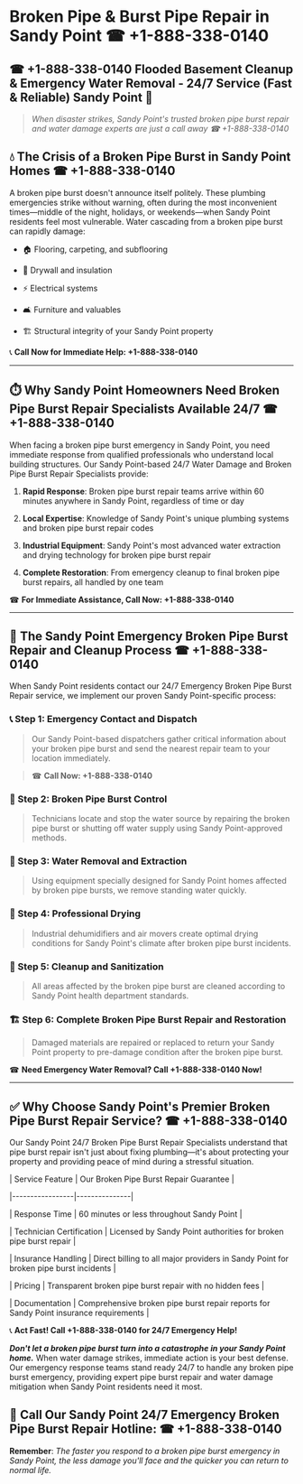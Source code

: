 # Broken Pipe & Burst Pipe Repair in Sandy Point ☎ +1-888-338-0140  
## ☎ +1-888-338-0140 Flooded Basement Cleanup & Emergency Water Removal - 24/7 Service (Fast & Reliable) Sandy Point 🚨  

> *When disaster strikes, Sandy Point's trusted broken pipe burst repair and water damage experts are just a call away ☎ +1-888-338-0140*  

## 💧 The Crisis of a Broken Pipe Burst in Sandy Point Homes ☎ +1-888-338-0140  

A broken pipe burst doesn't announce itself politely. These plumbing emergencies strike without warning, often during the most inconvenient times—middle of the night, holidays, or weekends—when Sandy Point residents feel most vulnerable. Water cascading from a broken pipe burst can rapidly damage:  

* 🏠 Flooring, carpeting, and subflooring  
* 🧱 Drywall and insulation  
* ⚡ Electrical systems  
* 🛋️ Furniture and valuables  
* 🏗️ Structural integrity of your Sandy Point property  

📞 **Call Now for Immediate Help: +1-888-338-0140**  

---  

## ⏱️ Why Sandy Point Homeowners Need Broken Pipe Burst Repair Specialists Available 24/7 ☎ +1-888-338-0140  

When facing a broken pipe burst emergency in Sandy Point, you need immediate response from qualified professionals who understand local building structures. Our Sandy Point-based 24/7 Water Damage and Broken Pipe Burst Repair Specialists provide:  

1. **Rapid Response**: Broken pipe burst repair teams arrive within 60 minutes anywhere in Sandy Point, regardless of time or day  
2. **Local Expertise**: Knowledge of Sandy Point's unique plumbing systems and broken pipe burst repair codes  
3. **Industrial Equipment**: Sandy Point's most advanced water extraction and drying technology for broken pipe burst repair  
4. **Complete Restoration**: From emergency cleanup to final broken pipe burst repairs, all handled by one team  

☎ **For Immediate Assistance, Call Now: +1-888-338-0140**  

---  

## 🔧 The Sandy Point Emergency Broken Pipe Burst Repair and Cleanup Process ☎ +1-888-338-0140  

When Sandy Point residents contact our 24/7 Emergency Broken Pipe Burst Repair service, we implement our proven Sandy Point-specific process:  

### 📞 Step 1: Emergency Contact and Dispatch  
> Our Sandy Point-based dispatchers gather critical information about your broken pipe burst and send the nearest repair team to your location immediately.  
> ☎ **Call Now: +1-888-338-0140**  

### 🚿 Step 2: Broken Pipe Burst Control  
> Technicians locate and stop the water source by repairing the broken pipe burst or shutting off water supply using Sandy Point-approved methods.  

### 🌊 Step 3: Water Removal and Extraction  
> Using equipment specially designed for Sandy Point homes affected by broken pipe bursts, we remove standing water quickly.  

### 💨 Step 4: Professional Drying  
> Industrial dehumidifiers and air movers create optimal drying conditions for Sandy Point's climate after broken pipe burst incidents.  

### 🧼 Step 5: Cleanup and Sanitization  
> All areas affected by the broken pipe burst are cleaned according to Sandy Point health department standards.  

### 🏗️ Step 6: Complete Broken Pipe Burst Repair and Restoration  
> Damaged materials are repaired or replaced to return your Sandy Point property to pre-damage condition after the broken pipe burst.  

☎ **Need Emergency Water Removal? Call +1-888-338-0140 Now!**  

---  

## ✅ Why Choose Sandy Point's Premier Broken Pipe Burst Repair Service? ☎ +1-888-338-0140  

Our Sandy Point 24/7 Broken Pipe Burst Repair Specialists understand that pipe burst repair isn't just about fixing plumbing—it's about protecting your property and providing peace of mind during a stressful situation.  

| Service Feature | Our Broken Pipe Burst Repair Guarantee |  
|-----------------|---------------|  
| Response Time | 60 minutes or less throughout Sandy Point |  
| Technician Certification | Licensed by Sandy Point authorities for broken pipe burst repair |  
| Insurance Handling | Direct billing to all major providers in Sandy Point for broken pipe burst incidents |  
| Pricing | Transparent broken pipe burst repair with no hidden fees |  
| Documentation | Comprehensive broken pipe burst repair reports for Sandy Point insurance requirements |  

📞 **Act Fast! Call +1-888-338-0140 for 24/7 Emergency Help!**  

***Don't let a broken pipe burst turn into a catastrophe in your Sandy Point home.*** When water damage strikes, immediate action is your best defense. Our emergency response teams stand ready 24/7 to handle any broken pipe burst emergency, providing expert pipe burst repair and water damage mitigation when Sandy Point residents need it most.  

## 📱 Call Our Sandy Point 24/7 Emergency Broken Pipe Burst Repair Hotline: ☎ +1-888-338-0140  

**Remember**: *The faster you respond to a broken pipe burst emergency in Sandy Point, the less damage you'll face and the quicker you can return to normal life.*